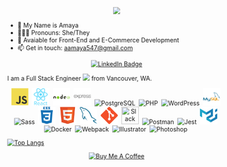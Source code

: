 
<div align="center">
  <img src="https://media.giphy.com/media/sEZKDIzRn4sefXmMyx/giphy.gif" width="200"/>
</div>

- 🌻 My Name is Amaya
- 🧚🏼‍♀️ Pronouns: She/They
- 🌱 Avaiable for Front-End and E-Commerce Development
- 📫 Get in touch: aamaya547@gmail.com 


<p align="center">
<a href="https://www.linkedin.com/in/amayamaya"><img src="https://img.shields.io/badge/LinkedIn-blue?style=for-the-badge&logo=linkedin&logoColor=white" alt="LinkedIn Badge"></a>
</p>

I am a Full Stack Engineer <img src="https://media.giphy.com/media/WUlplcMpOCEmTGBtBW/giphy.gif" width="30"> from Vancouver, WA.


<p align="center">
<img src="https://github.com/devicons/devicon/blob/master/icons/javascript/javascript-original.svg" title="JavaScript" alt="JavaScript" width="40" height="40"/>&nbsp;
<img src="https://github.com/devicons/devicon/blob/master/icons/react/react-original-wordmark.svg" title="React" alt="React" width="40" height="40"/>&nbsp;
<img src="https://github.com/devicons/devicon/blob/master/icons/nodejs/nodejs-original-wordmark.svg" title="NodeJS" alt="NodeJS" width="40" height="40"/>&nbsp;
<img src="https://github.com/devicons/devicon/blob/master/icons/express/express-original-wordmark.svg" title="Express" alt="Express" width="40" height="40"/>&nbsp;
<img src="https://github.com/devicons/devicon/tree/master/icons/postgresql-original-wordmark.svg" title="PostgreSQL" alt="PostgreSQL" width="40" height="40"/>&nbsp;  
<img src="https://github.com/devicons/devicon/tree/master/icons/php-original-wordmark.svg" title="PHP" alt="PHP" width="40" height="40"/>&nbsp;
<img src="https://github.com/devicons/devicon/tree/master/icons/wordpress-original-wordmark.svg" title="WordPress" alt="WordPress" width="40" height="40"/>&nbsp;
<img src="https://github.com/devicons/devicon/blob/master/icons/mysql/mysql-original-wordmark.svg" title="MySQL"  alt="MySQL" width="40" height="40"/>&nbsp;
<img src="https://github.com/devicons/devicon/tree/master/icons/sass-original-wordmark.svg"  title="Sass" alt="Sass" width="40" height="40"/>&nbsp;
<img src="https://github.com/devicons/devicon/blob/master/icons/css3/css3-plain-wordmark.svg"  title="CSS3" alt="CSS" width="40" height="40"/>&nbsp;
<img src="https://github.com/devicons/devicon/blob/master/icons/html5/html5-original.svg" title="HTML5" alt="HTML" width="40" height="40"/>&nbsp;
<img src="https://github.com/devicons/devicon/blob/master/icons/mysql/mysql-original.svg" title="MySQL"  alt="MySQL" width="40" height="40"/>&nbsp;
<img src="https://github.com/devicons/devicon/blob/master/icons/git/git-original.svg" title="Git" **alt="Git" width="40" height="40"/>&nbsp;
<img src="https://github.com/devicons/devicon/tree/master/icons/slack-original.svg" title="Slack" **alt="Slack" width="40" height="40"/>&nbsp;
<img src="https://www.vectorlogo.zone/logos/getpostman/getpostman-icon.svg" title="Postman"  alt="Postman" width="40" height="40"/>&nbsp;
<img src="https://github.com/devicons/devicon/tree/master/icons/jest-original.svg" title="Jest" alt="Jest" width="40" height="40"/>&nbsp;
<img src="https://github.com/devicons/devicon/blob/master/icons/materialui/materialui-original.svg" title="Material UI" alt="Material UI" width="40" height="40"/>&nbsp;
<img src="https://github.com/devicons/devicon/tree/master/icons/docker-original.svg" title="Docker" alt="Docker" width="40" height="40"/>&nbsp;
<img src="https://github.com/devicons/devicon/tree/master/icons/webpack-original.svg" title="Webpack" alt="Webpack" width="40" height="40"/>&nbsp;  
<img src="https://github.com/devicons/devicon/tree/master/icons/illustrator-original.svg" title="Illustrator" alt="Illustrator" width="40" height="40"/>&nbsp;
<img src="https://github.com/devicons/devicon/tree/master/icons/photoshop-original.svg" title="Photoshop" alt="Photoshop" width="40" height="40"/>&nbsp;
</p>


[![Top Langs](https://github-readme-stats.vercel.app/api/top-langs/?username=amayamaya&layout=compact&theme=vision-friendly-dark)](https://github.com/anuraghazra/github-readme-stats)


<p align="center">
<a href="https://www.buymeacoffee.com/amayamaya" target="_blank"><img src="https://cdn.buymeacoffee.com/buttons/default-orange.png" alt="Buy Me A Coffee" height="41" width="174"></a>
</p>
